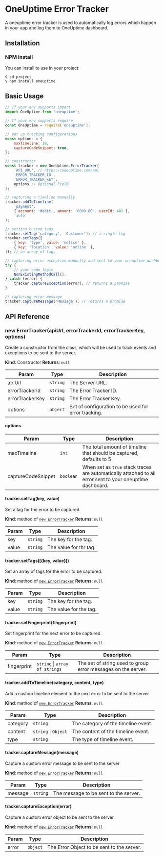 # OneUptime Error Tracker

A oneuptime error tracker is used to automatically log errors which happen in your app and log them to OneUptime dashboard.

## Installation

### NPM Install

You can install to use in your project:

```
$ cd project
$ npm install oneuptime
```

## Basic Usage

```javascript
// If your env supports import
import OneUptime from 'oneuptime';

// If your env supports require
const OneUptime = require('oneuptime');

// set up tracking configurations
const options = {
    maxTimeline: 10,
    captureCodeSnippet: true,
};

// constructor
const tracker = new OneUptime.ErrorTracker(
    'API_URL', // https://oneuptime.com/api
    'ERROR_TRACKER_ID',
    'ERROR_TRACKER_KEY',
    options // Optional Field
);

// capturing a timeline manually
tracker.addToTimeline(
    'payment',
    { account: 'debit', amount: '6000.00', userId: 401 },
    'info'
);

// setting custom tags
tracker.setTag('category', 'Customer'); // a single tag
tracker.setTags([
    { key: 'type', value: 'notice' },
    { key: 'location', value: 'online' },
]); // an array of tags

// capturing error exception manually and sent to your oneuptime dashboard
try {
    // your code logic
    NonExistingMethodCall();
} catch (error) {
    tracker.captureException(error); // returns a promise
}

// capturing error message
tracker.captureMessage('Message'); // returns a promise
```

## API Reference

### new ErrorTracker(apiUrl, errorTrackerId, errorTrackerKey, options)

Create a constructor from the class, which will be used to track events and exceptions to be sent to the server.

**Kind**: Constructor
**Returns**: <code>null</code>

| Param           | Type                | Description                                         |
| --------------- | ------------------- | --------------------------------------------------- |
| apiUrl          | <code>string</code> | The Server URL.                                     |
| errorTrackerId  | <code>string</code> | The Error Tracker ID.                               |
| errorTrackerKey | <code>string</code> | The Error Tracker Key.                              |
| options         | <code>object</code> | Set of configuration to be used for error tracking. |

#### options

| Param              | Type                 | Description                                                                                               |
| ------------------ | -------------------- | --------------------------------------------------------------------------------------------------------- |
| maxTimeline        | <code>int</code>     | The total amount of timeline that should be captured, defaults to 5                                       |
| captureCodeSnippet | <code>boolean</code> | When set as `true` stack traces are automatically attached to all error sent to your oneuptime dashboard. |

#### tracker.setTag(key, value)

Set a tag for the error to be captured.

**Kind**: method of [<code>new ErrorTracker</code>](#tracker_api--tracker)
**Returns**: <code>null</code>

| Param | Type                | Description            |
| ----- | ------------------- | ---------------------- |
| key   | <code>string</code> | The key for the tag.   |
| value | <code>string</code> | The value for thr tag. |

#### tracker.setTags([{key, value}])

Set an array of tags for the error to be captured.

**Kind**: method of [<code>new ErrorTracker</code>](#tracker_api--tracker)
**Returns**: <code>null</code>

| Param | Type                | Description            |
| ----- | ------------------- | ---------------------- |
| key   | <code>string</code> | The key for the tag.   |
| value | <code>string</code> | The value for the tag. |

#### tracker.setFingerprint(fingerprint)

Set fingerprint for the next error to be captured.

**Kind**: method of [<code>new ErrorTracker</code>](#tracker_api--tracker)
**Returns**: <code>null</code>

| Param       | Type                                                 | Description                                                   |
| ----------- | ---------------------------------------------------- | ------------------------------------------------------------- |
| fingerprint | <code>string</code> \| <code>array of strings</code> | The set of string used to group error messages on the server. |

#### tracker.addToTimeline(category, content, type)

Add a custom timeline element to the next error to be sent to the server

**Kind**: method of [<code>new ErrorTracker</code>](#tracker_api--tracker)
**Returns**: <code>null</code>

| Param    | Type                                       | Description                         |
| -------- | ------------------------------------------ | ----------------------------------- |
| category | <code>string</code>                        | The category of the timeline event. |
| content  | <code>string</code> \| <code>Object</code> | The content of the timeline event.  |
| type     | <code>string</code>                        | The type of timeline event.         |

#### tracker.captureMessage(message)

Capture a custom error message to be sent to the server

**Kind**: method of [<code>new ErrorTracker</code>](#tracker_api--tracker)
**Returns**: <code>null</code>

| Param   | Type                | Description                           |
| ------- | ------------------- | ------------------------------------- |
| message | <code>string</code> | The message to be sent to the server. |

#### tracker.captureException(error)

Capture a custom error object to be sent to the server

**Kind**: method of [<code>new ErrorTracker</code>](#tracker_api--tracker)
**Returns**: <code>null</code>

| Param | Type                | Description                                |
| ----- | ------------------- | ------------------------------------------ |
| error | <code>object</code> | The Error Object to be sent to the server. |

